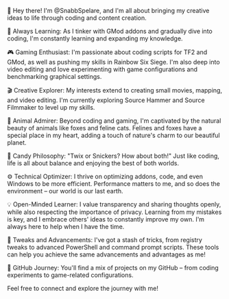 👋 Hey there! I'm @SnabbSpelare, and I'm all about bringing my creative ideas to life through coding and content creation.

🧠 Always Learning: As I tinker with GMod addons and gradually dive into coding, I'm constantly learning and expanding my knowledge.

🎮 Gaming Enthusiast: I'm passionate about coding scripts for TF2 and GMod, as well as pushing my skills in Rainbow Six Siege. I'm also deep into video editing and love experimenting with game configurations and benchmarking graphical settings.

🎬 Creative Explorer: My interests extend to creating small movies, mapping, and video editing. I'm currently exploring Source Hammer and Source Filmmaker to level up my skills.

🐾 Animal Admirer: Beyond coding and gaming, I'm captivated by the natural beauty of animals like foxes and feline cats. Felines and foxes have a special place in my heart, adding a touch of nature's charm to our beautiful planet.

🍫 Candy Philosophy: "Twix or Snickers? How about both!" Just like coding, life is all about balance and enjoying the best of both worlds.

⚙️ Technical Optimizer: I thrive on optimizing addons, code, and even Windows to be more efficient. Performance matters to me, and so does the environment – our world is our last earth.

💡 Open-Minded Learner: I value transparency and sharing thoughts openly, while also respecting the importance of privacy. Learning from my mistakes is key, and I embrace others' ideas to constantly improve my own. I'm always here to help when I have the time.

🔧 Tweaks and Advancements: I've got a stash of tricks, from registry tweaks to advanced PowerShell and command prompt scripts. These tools can help you achieve the same advancements and advantages as me!

🌱 GitHub Journey: You'll find a mix of projects on my GitHub – from coding experiments to game-related configurations.

Feel free to connect and explore the journey with me!
